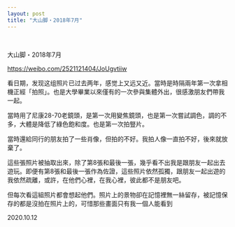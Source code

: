 ```yaml
---
layout: post
title: "大山脚・2018年7月"
---
```


  
&nbsp;
&nbsp;


大山脚・2018年7月

https://weibo.com/2521121404/JoUgvtiiw

看日期，发现这组照片已过去两年，感觉上又远又近。當時是時隔兩年第一次拿相機正經「拍照」。也是大學畢業以來僅有的一次參與集體外出，很感激朋友們帶我一起。

當時用了尼康28-70老鏡頭，是第一次用變焦鏡頭，也是第一次嘗試調色，調的不多，大體是降低了綠色飽和度。也是第一次拍豎片。

當時還給同行的朋友拍了一些肖像，但拍的不好。我拍人像一直拍不好，後來就放棄了。

這些張照片被抽取出來，除了第8張和最後一張，幾乎看不出我是跟朋友一起出去遊玩。即便有第8張和最後一張作為佐證，這些照片依然孤獨，跟朋友一起出遊的我依然疏離，或許，在他們心裡，在我心裡，彼此都不是朋友吧。

但每次看這組照片都會想起他們。照片上的景物卻在記憶裡無一絲留存，被記憶保存的都是沒拍在照片上的，可惜那些畫面只有我一個人能看到

2020.10.12